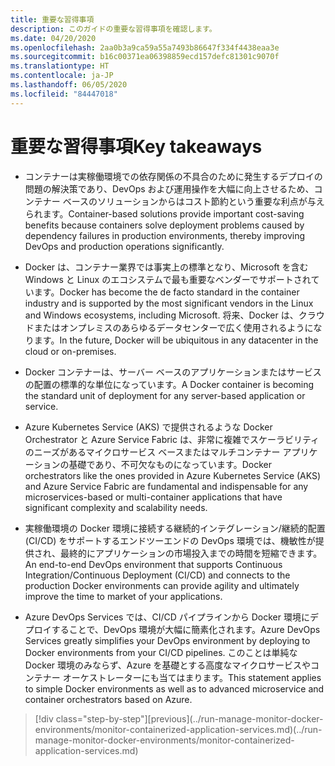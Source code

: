 ```yaml
---
title: 重要な習得事項
description: このガイドの重要な習得事項を確認します。
ms.date: 04/20/2020
ms.openlocfilehash: 2aa0b3a9ca59a55a7493b86647f334f4438eaa3e
ms.sourcegitcommit: b16c00371ea06398859ecd157defc81301c9070f
ms.translationtype: HT
ms.contentlocale: ja-JP
ms.lasthandoff: 06/05/2020
ms.locfileid: "84447018"
---
```

# <a name="key-takeaways"></a><span data-ttu-id="5171f-103">重要な習得事項</span><span class="sxs-lookup"><span data-stu-id="5171f-103">Key takeaways</span></span>

- <span data-ttu-id="5171f-104">コンテナーは実稼働環境での依存関係の不具合のために発生するデプロイの問題の解決策であり、DevOps および運用操作を大幅に向上させるため、コンテナー ベースのソリューションからはコスト節約という重要な利点が与えられます。</span><span class="sxs-lookup"><span data-stu-id="5171f-104">Container-based solutions provide important cost-saving benefits because containers solve deployment problems caused by dependency failures in production environments, thereby improving DevOps and production operations significantly.</span></span>

- <span data-ttu-id="5171f-105">Docker は、コンテナー業界では事実上の標準となり、Microsoft を含む Windows と Linux のエコシステムで最も重要なベンダーでサポートされています。</span><span class="sxs-lookup"><span data-stu-id="5171f-105">Docker has become the de facto standard in the container industry and is supported by the most significant vendors in the Linux and Windows ecosystems, including Microsoft.</span></span> <span data-ttu-id="5171f-106">将来、Docker は、クラウドまたはオンプレミスのあらゆるデータセンターで広く使用されるようになります。</span><span class="sxs-lookup"><span data-stu-id="5171f-106">In the future, Docker will be ubiquitous in any datacenter in the cloud or on-premises.</span></span>

- <span data-ttu-id="5171f-107">Docker コンテナーは、サーバー ベースのアプリケーションまたはサービスの配置の標準的な単位になっています。</span><span class="sxs-lookup"><span data-stu-id="5171f-107">A Docker container is becoming the standard unit of deployment for any server-based application or service.</span></span>

- <span data-ttu-id="5171f-108">Azure Kubernetes Service (AKS) で提供されるような Docker Orchestrator と Azure Service Fabric は、非常に複雑でスケーラビリティのニーズがあるマイクロサービス ベースまたはマルチコンテナー アプリケーションの基礎であり、不可欠なものになっています。</span><span class="sxs-lookup"><span data-stu-id="5171f-108">Docker orchestrators like the ones provided in Azure Kubernetes Service (AKS) and Azure Service Fabric are fundamental and indispensable for any microservices-based or multi-container applications that have significant complexity and scalability needs.</span></span>

- <span data-ttu-id="5171f-109">実稼働環境の Docker 環境に接続する継続的インテグレーション/継続的配置 (CI/CD) をサポートするエンドツーエンドの DevOps 環境では、機敏性が提供され、最終的にアプリケーションの市場投入までの時間を短縮できます。</span><span class="sxs-lookup"><span data-stu-id="5171f-109">An end-to-end DevOps environment that supports Continuous Integration/Continuous Deployment (CI/CD) and connects to the production Docker environments can provide agility and ultimately improve the time to market of your applications.</span></span>

- <span data-ttu-id="5171f-110">Azure DevOps Services では、CI/CD パイプラインから Docker 環境にデプロイすることで、DevOps 環境が大幅に簡素化されます。</span><span class="sxs-lookup"><span data-stu-id="5171f-110">Azure DevOps Services greatly simplifies your DevOps environment by deploying to Docker environments from your CI/CD pipelines.</span></span> <span data-ttu-id="5171f-111">このことは単純な Docker 環境のみならず、Azure を基礎とする高度なマイクロサービスやコンテナー オーケストレーターにも当てはまります。</span><span class="sxs-lookup"><span data-stu-id="5171f-111">This statement applies to simple Docker environments as well as to advanced microservice and container orchestrators based on Azure.</span></span>

> [!div class="step-by-step"][previous]<span data-ttu-id="5171f-112">(../run-manage-monitor-docker-environments/monitor-containerized-application-services.md)</span><span class="sxs-lookup"><span data-stu-id="5171f-112">(../run-manage-monitor-docker-environments/monitor-containerized-application-services.md)</span></span>
